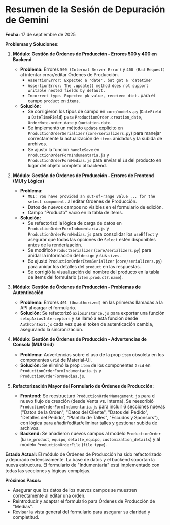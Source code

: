 # Resumen de la Sesión de Depuración de Gemini

**Fecha:** 17 de septiembre de 2025

**Problemas y Soluciones:**

1.  **Módulo: Gestión de Órdenes de Producción - Errores 500 y 400 en Backend**
    *   **Problema:** Errores `500 (Internal Server Error)` y `400 (Bad Request)` al intentar crear/editar Órdenes de Producción.
        *   `AssertionError: Expected a 'date', but got a 'datetime'`
        *   `AssertionError: The .update() method does not support writable nested fields by default.`
        *   `Incorrect type. Expected pk value, received dict.` para el campo `product` en `items`.
    *   **Solución:**
        *   Se corrigieron los tipos de campo en `core/models.py` (`DateField` a `DateTimeField`) para `ProductionOrder.creation_date`, `OrderNote.order_date` y `Quotation.date`.
        *   Se implementó un método `update` explícito en `ProductionOrderSerializer` (`core/serializers.py`) para manejar correctamente la actualización de `items` anidados y la subida de archivos.
        *   Se ajustó la función `handleSave` en `ProductionOrderFormIndumentaria.js` y `ProductionOrderFormMedias.js` para enviar el `id` del producto en lugar del objeto completo al backend.

2.  **Módulo: Gestión de Órdenes de Producción - Errores de Frontend (MUI y Lógica)**
    *   **Problema:**
        *   `MUI: You have provided an out-of-range value ... for the select component.` al editar Órdenes de Producción.
        *   Datos de nuevos campos no visibles en el formulario de edición.
        *   Campo "Producto" vacío en la tabla de items.
    *   **Solución:**
        *   Se refactorizó la lógica de carga de datos en `ProductionOrderFormIndumentaria.js` y `ProductionOrderFormMedias.js` para consolidar los `useEffect` y asegurar que todas las opciones de `Select` estén disponibles antes de la renderización.
        *   Se modificó `ProductSerializer` (`core/serializers.py`) para anidar la información del `design` y sus `sizes`.
        *   Se ajustó `ProductionOrderItemSerializer` (`core/serializers.py`) para anidar los detalles del `product` en las respuestas.
        *   Se corrigió la visualización del nombre del producto en la tabla de items del formulario (`item.product?.name`).

3.  **Módulo: Gestión de Órdenes de Producción - Problemas de Autenticación**
    *   **Problema:** Errores `401 (Unauthorized)` en las primeras llamadas a la API al cargar el formulario.
    *   **Solución:** Se refactorizó `axiosInstance.js` para exportar una función `setupAxiosInterceptors` y se llamó a esta función desde `AuthContext.js` cada vez que el token de autenticación cambia, asegurando la sincronización.

4.  **Módulo: Gestión de Órdenes de Producción - Advertencias de Consola (MUI Grid)**
    *   **Problema:** Advertencias sobre el uso de la prop `item` obsoleta en los componentes `Grid` de Material-UI.
    *   **Solución:** Se eliminó la prop `item` de los componentes `Grid` en `ProductionOrderFormIndumentaria.js` y `ProductionOrderFormMedias.js`.

5.  **Refactorización Mayor del Formulario de Órdenes de Producción:**
    *   **Frontend:** Se reestructuró `ProductionOrderManagement.js` para el nuevo flujo de creación (desde Venta vs. Interna). Se reescribió `ProductionOrderFormIndumentaria.js` para incluir 6 secciones nuevas ("Datos de la Orden", "Datos del Cliente", "Datos del Pedido", "Detalles del Pedido", "Plantilla de Talles", "Escudos y Sponsors"), con lógica para añadir/editar/eliminar talles y gestionar subida de archivos.
    *   **Backend:** Se añadieron nuevos campos al modelo `ProductionOrder` (`base_product`, `equipo`, `detalle_equipo`, `customization_details`) y al modelo `ProductionOrderFile` (`file_type`).

**Estado Actual:** El módulo de Órdenes de Producción ha sido refactorizado y depurado extensivamente. La base de datos y el backend soportan la nueva estructura. El formulario de "Indumentaria" está implementado con todas las secciones y lógicas complejas.

**Próximos Pasos:**
*   Asegurar que los datos de los nuevos campos se muestren correctamente al editar una orden.
*   Reintroducir y adaptar el formulario para Órdenes de Producción de "Medias".
*   Revisar la vista general del formulario para asegurar su claridad y completitud.
